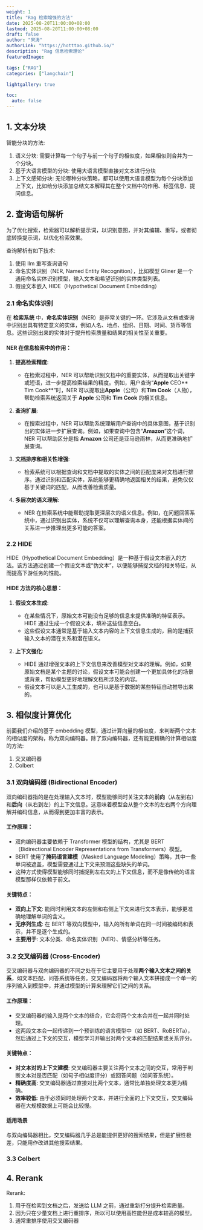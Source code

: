 ```yaml
---
weight: 1
title: "Rag 检索增强的方法"
date: 2025-08-20T11:00:00+08:00
lastmod: 2025-08-20T11:00:00+08:00
draft: false
author: "宋涛"
authorLink: "https://hotttao.github.io/"
description: "Rag 信息检索理论"
featuredImage: 

tags: ["RAG"]
categories: ["langchain"]

lightgallery: true

toc:
  auto: false
---
```


## 1. 文本分块
智能分块的方法:
1. 语义分块: 需要计算每一个句子与前一个句子的相似度，如果相似则合并为一个分块。
2. 基于大语言模型的分块: 使用大语言模型直接对文本进行分块
3. 上下文感知分块: 无论哪种分块策略，都可以使用大语言模型为每个分块添加上下文，比如给分块添加总结文本解释其在整个文档中的作用、标签信息、提问信息。

## 2. 查询语句解析
为了优化搜索，检索器可以解析提示词，以识别意图，并对其编辑、重写，或者彻底转换提示词，以优化检索效果。

查询解析有如下技术:
1. 使用 llm 重写查询语句
2. 命名实体识别（NER, Named Entity Recognition），比如模型 Gliner 是一个通用命名实体识别模型，输入文本和希望识别的实体类型列表。
3. 假设文本嵌入 HIDE（Hypothetical Document Embedding）

### 2.1 命名实体识别
在 **检索系统** 中，**命名实体识别**（NER）是非常关键的一环。它涉及从文档或查询中识别出具有特定意义的实体，例如人名、地点、组织、日期、时间、货币等信息。这些识别出来的实体对于提升检索质量和结果的相关性至关重要。

#### NER 在信息检索中的作用：

1. **提高检索精度**:

   * 在检索过程中，NER 可以帮助识别文档中的重要实体，从而提取出关键字或短语，进一步提高检索结果的精度。例如，用户查询“**Apple** CEO\*\* Tim Cook\*\*”时，NER 可以提取出**Apple**（公司）和**Tim Cook**（人物），帮助检索系统返回关于 **Apple** 公司和 **Tim Cook** 的相关信息。

2. **查询扩展**:

   * 在搜索过程中，NER 可以帮助系统理解用户查询中的具体意图，基于识别出的实体进一步扩展查询。例如，如果查询中包含“**Amazon**”这个词，NER 可以帮助区分是指 **Amazon** 公司还是亚马逊雨林，从而更准确地扩展查询。

3. **文档排序和相关性增强**:

   * 检索系统可以根据查询和文档中提取的实体之间的匹配度来对文档进行排序。通过识别和匹配实体，系统能够更精确地返回相关的结果，避免仅仅基于关键词的匹配，从而改善检索质量。

4. **多层次的语义理解**:

   * NER 在检索系统中能帮助提取更深层次的语义信息。例如，在问题回答系统中，通过识别出实体，系统不仅可以理解查询本身，还能根据实体间的关系进一步推理出更多可能的答案。


### 2.2 HIDE
HIDE（Hypothetical Document Embedding）是一种基于假设文本嵌入的方法。该方法通过创建一个假设文本或“伪文本”，以便能够捕捉文档的相关特征，从而提高下游任务的性能。

#### HIDE 方法的核心思想：

1. **假设文本生成**:

   * 在某些情况下，原始文本可能没有足够的信息来提供准确的特征表示。HIDE 通过生成一个假设文本，填补这些信息空白。
   * 这些假设文本通常是基于输入文本内容的上下文信息生成的，目的是捕获输入文本的潜在关系和潜在语义。

2. **上下文强化**:

   * HIDE 通过增强文本的上下文信息来改善模型对文本的理解。例如，如果原始文档是某个主题的讨论，假设文本可能会创建一个更加具体化的场景或背景，帮助模型更好地理解文档所涉及的内容。
   * 假设文本可以是人工生成的，也可以是基于数据的某些特征自动推导出来的。

## 3. 相似度计算优化
前面我们介绍的基于 embedding 模型，通过计算向量的相似度，来判断两个文本的相似度的架构，称为双向编码器。除了双向编码器，还有能更精确的计算相似度的方法:
1. 交叉编码器
2. Colbert

### 3.1 **双向编码器 (Bidirectional Encoder)**

双向编码器指的是在处理输入文本时，模型能够同时关注文本的**前向**（从左到右）和**后向**（从右到左）的上下文信息。这意味着模型会从整个文本的左右两个方向理解并编码信息，从而得到更加丰富的表示。

#### 工作原理：

* 双向编码器主要依赖于 Transformer 模型的结构，尤其是 BERT（Bidirectional Encoder Representations from Transformers）模型。
* BERT 使用了**掩码语言建模**（Masked Language Modeling）策略，其中一些单词被遮盖，模型需要通过上下文来预测这些缺失的单词。
* 这种方式使得模型能够同时捕捉到左右文的上下文信息，而不是像传统的语言模型那样仅依赖于前文。

#### 关键特点：

* **双向上下文**: 能同时利用文本的左侧和右侧上下文来进行文本表示，能够更准确地理解单词的含义。
* **无序列生成**: 在 BERT 等双向模型中，输入的所有单词在同一时间被编码和表示，并不是逐个生成的。
* **主要用于**: 文本分类、命名实体识别（NER）、情感分析等任务。


### 3.2 **交叉编码器 (Cross-Encoder)**

交叉编码器与双向编码器的不同之处在于它主要用于处理**两个输入文本之间的关系**，如文本匹配、问答系统等任务。交叉编码器将两个输入文本拼接成一个单一的序列输入到模型中，并通过模型的计算来理解它们之间的关系。

#### 工作原理：

* 交叉编码器的输入是两个文本的结合，它会将两个文本合并在一起并同时处理。
* 这两段文本会一起传递到一个预训练的语言模型中（如 BERT、RoBERTa），然后通过上下文的交互，模型学习并输出对两个文本的匹配结果或关系评分。

#### 关键特点：

* **对文本对的上下文建模**: 交叉编码器主要关注两个文本之间的交互，常用于判断文本对是否匹配（如句子相似度评分）或回答问题（如问答系统）。
* **精确度高**: 交叉编码器通过直接对比两个文本，通常比单独处理文本更为精确。
* **效率较低**: 由于必须同时处理两个文本，并进行全面的上下文交互，交叉编码器在大规模数据上可能会比较慢。

#### 适用场景
与双向编码器相比，交叉编码器几乎总是能提供更好的搜索结果，但是扩展性极差，只能用作改进其他搜索结果。

### 3.3 Colbert

## 4. Rerank
Rerank:  
1. 用于在检索到文档之后，发送给 LLM 之前，通过重新打分提升检索质量。
2. 因为只在少量文档上进行重排序，所以可以使用高性能但是成本较高的模型。
3. 通常重排序使用交叉编码器